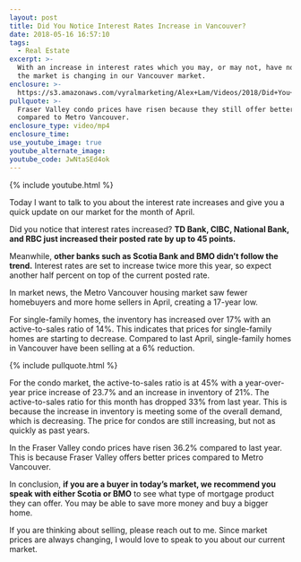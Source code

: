```yaml
---
layout: post
title: Did You Notice Interest Rates Increase in Vancouver?
date: 2018-05-16 16:57:10
tags:
  - Real Estate
excerpt: >-
  With an increase in interest rates which you may, or may not, have noticed,
  the market is changing in our Vancouver market.
enclosure: >-
  https://s3.amazonaws.com/vyralmarketing/Alex+Lam/Videos/2018/Did+You+Notice+The+Interest+Rate+Increase%253F+-+Vancouver+Real+Estate+Agent.mp4
pullquote: >-
  Fraser Valley condo prices have risen because they still offer better prices
  compared to Metro Vancouver.
enclosure_type: video/mp4
enclosure_time:
use_youtube_image: true
youtube_alternate_image:
youtube_code: JwNtaSEd4ok
---
```


{% include youtube.html %}

Today I want to talk to you about the interest rate increases and give you a quick update on our market for the month of April.

Did you notice that interest rates increased? **TD Bank, CIBC, National Bank, and RBC just increased their posted rate by up to 45 points.**

Meanwhile, **other banks such as Scotia Bank and BMO didn’t follow the trend.** Interest rates are set to increase twice more this year, so expect another half percent on top of the current posted rate.

In market news, the Metro Vancouver housing market saw fewer homebuyers and more home sellers in April, creating a 17-year low.

For single-family homes, the inventory has increased over 17% with an active-to-sales ratio of 14%. This indicates that prices for single-family homes are starting to decrease. Compared to last April, single-family homes in Vancouver have been selling at a 6% reduction.

{% include pullquote.html %}

For the condo market, the active-to-sales ratio is at 45% with a year-over-year price increase of 23.7% and an increase in inventory of 21%. The active-to-sales ratio for this month has dropped 33% from last year. This is because the increase in inventory is meeting some of the overall demand, which is decreasing. The price for condos are still increasing, but not as quickly as past years.

In the Fraser Valley condo prices have risen 36.2% compared to last year. This is because Fraser Valley offers better prices compared to Metro Vancouver.

In conclusion, **if you are a buyer in today’s market, we recommend you speak with either Scotia or BMO** to see what type of mortgage product they can offer. You may be able to save more money and buy a bigger home.

If you are thinking about selling, please reach out to me. Since market prices are always changing, I would love to speak to you about our current market.

&nbsp;